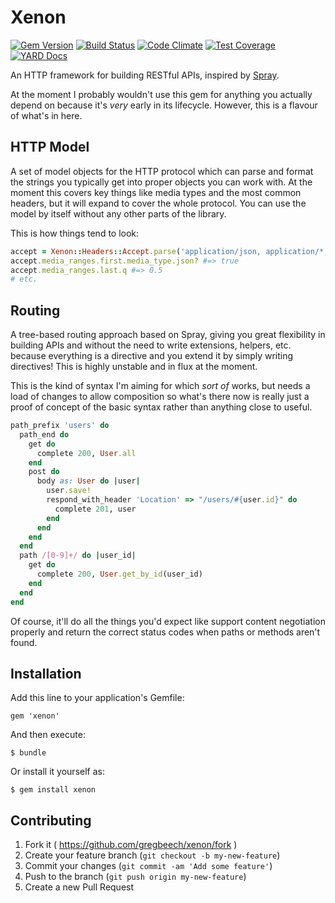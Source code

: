 # Xenon

[![Gem Version][fury-badge]][fury] [![Build Status][travis-badge]][travis] [![Code Climate][cc-badge]][cc] [![Test Coverage][ccc-badge]][ccc] [![YARD Docs][docs-badge]][docs]

An HTTP framework for building RESTful APIs, inspired by [Spray][spray].

At the moment I probably wouldn't use this gem for anything you actually depend on because it's _very_ early in its lifecycle. However, this is a flavour of what's in here.

## HTTP Model

A set of model objects for the HTTP protocol which can parse and format the strings you typically get into proper objects you can work with. At the moment this covers key things like media types and the most common headers, but it will expand to cover the whole protocol. You can use the model by itself without any other parts of the library.

This is how things tend to look:

```ruby
accept = Xenon::Headers::Accept.parse('application/json, application/*; q=0.5')
accept.media_ranges.first.media_type.json? #=> true
accept.media_ranges.last.q #=> 0.5
# etc.
```

## Routing

A tree-based routing approach based on Spray, giving you great flexibility in building APIs and without the need to write extensions, helpers, etc. because everything is a directive and you extend it by simply writing directives! This is highly unstable and in flux at the moment.

This is the kind of syntax I'm aiming for which _sort of_ works, but needs a load of changes to allow composition so what's there now is really just a proof of concept of the basic syntax rather than anything close to useful.

```ruby
path_prefix 'users' do
  path_end do
    get do
      complete 200, User.all
    end
    post do
      body as: User do |user|
        user.save!
        respond_with_header 'Location' => "/users/#{user.id}" do
          complete 201, user
        end
      end
    end
  end
  path /[0-9]+/ do |user_id|
    get do
      complete 200, User.get_by_id(user_id)
    end
  end
end
```

Of course, it'll do all the things you'd expect like support content negotiation properly and return the correct status codes when paths or methods aren't found.

## Installation

Add this line to your application's Gemfile:

    gem 'xenon'

And then execute:

    $ bundle

Or install it yourself as:

    $ gem install xenon

## Contributing

1. Fork it ( https://github.com/gregbeech/xenon/fork )
2. Create your feature branch (`git checkout -b my-new-feature`)
3. Commit your changes (`git commit -am 'Add some feature'`)
4. Push to the branch (`git push origin my-new-feature`)
5. Create a new Pull Request


[fury]: http://badge.fury.io/rb/xenon "Xenon at Rubygems"
[fury-badge]: https://badge.fury.io/rb/xenon.svg "Gem Version"
[travis]: https://travis-ci.org/gregbeech/xenon "Xenon at Travis CI"
[travis-badge]: https://travis-ci.org/gregbeech/xenon.svg "Build Status"
[cc]: https://codeclimate.com/github/gregbeech/xenon "Xenon Quality at Code Climate"
[cc-badge]: https://codeclimate.com/github/gregbeech/xenon/badges/gpa.svg "Code Quality"
[ccc]: https://codeclimate.com/github/gregbeech/xenon/coverage "Xenon Coverage at Code Climate"
[ccc-badge]: https://codeclimate.com/github/gregbeech/xenon/badges/coverage.svg "Code Coverage"
[docs]: http://www.rubydoc.info/github/gregbeech/xenon "YARD Docs"
[docs-badge]: http://img.shields.io/badge/yard-docs-blue.svg "YARD Docs"
[spray]: http://spray.io/ "spray"
